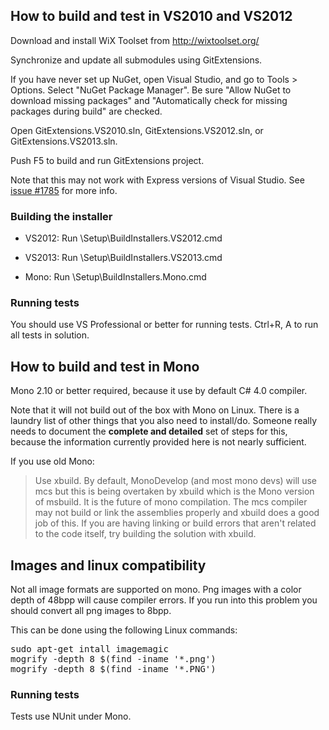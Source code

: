 ## How to build and test in VS2010 and VS2012
Download and install WiX Toolset from <http://wixtoolset.org/>

Synchronize and update all submodules using GitExtensions.

If you have never set up NuGet, open Visual Studio, and go to Tools > Options. Select "NuGet Package Manager". Be sure "Allow NuGet to download missing packages" and "Automatically check for missing packages during build" are checked.

Open GitExtensions.VS2010.sln, GitExtensions.VS2012.sln, or GitExtensions.VS2013.sln.

Push F5 to build and run GitExtensions project.

Note that this may not work with Express versions of Visual Studio. See [issue #1785](https://github.com/gitextensions/gitextensions/issues/1785#issuecomment-15876302) for more info.

### Building the installer
 * VS2012: Run <GitExtensions>\Setup\BuildInstallers.VS2012.cmd

 * VS2013: Run <GitExtensions>\Setup\BuildInstallers.VS2013.cmd

 * Mono: Run <GitExtensions>\Setup\BuildInstallers.Mono.cmd

### Running tests
You should use VS Professional or better for running tests. Ctrl+R, A to run all tests in solution.

## How to build and test in Mono
Mono 2.10 or better required, because it use by default C# 4.0 compiler.

Note that it will not build out of the box with Mono on Linux. There is a laundry list of other things that you also need to install/do. Someone really needs to document the **complete and detailed** set of steps for this, because the information currently provided here is not nearly sufficient.

If you use old Mono:
> Use xbuild. By default, MonoDevelop (and most mono devs) will use mcs but this is being overtaken by xbuild which is the Mono version of msbuild. It is the future of mono compilation. The mcs compiler may not build or link the assemblies properly and xbuild does a good job of this. If you are having linking or build errors that aren't related to the code itself, try building the solution with xbuild.

## Images and linux compatibility
Not all image formats are supported on mono. Png images with a color depth of 48bpp will cause compiler errors. If you run into this problem you should convert all png images to 8bpp.

This can be done using the following Linux commands:
<pre>
sudo apt-get intall imagemagic
mogrify -depth 8 $(find -iname '*.png')
mogrify -depth 8 $(find -iname '*.PNG')
</pre>

### Running tests
Tests use NUnit under Mono.